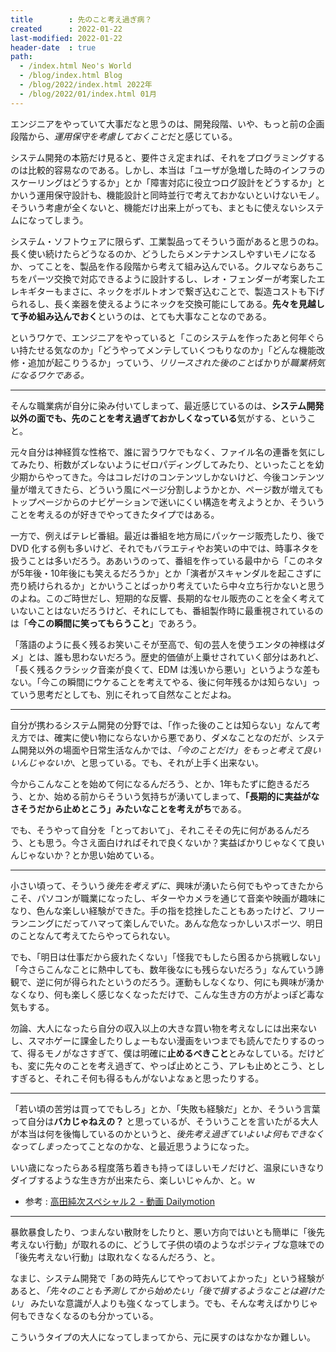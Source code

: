 ```yaml
---
title        : 先のこと考え過ぎ病？
created      : 2022-01-22
last-modified: 2022-01-22
header-date  : true
path:
  - /index.html Neo's World
  - /blog/index.html Blog
  - /blog/2022/index.html 2022年
  - /blog/2022/01/index.html 01月
---
```


エンジニアをやっていて大事だなと思うのは、開発段階、いや、もっと前の企画段階から、*運用保守を考慮しておくこと*だと感じている。

システム開発の本筋だけ見ると、要件さえ定まれば、それをプログラミングするのは比較的容易なのである。しかし、本当は「ユーザが急増した時のインフラのスケーリングはどうするか」とか「障害対応に役立つログ設計をどうするか」とかいう運用保守設計も、機能設計と同時並行で考えておかないといけないモノ。そういう考慮が全くないと、機能だけ出来上がっても、まともに使えないシステムになってしまう。

システム・ソフトウェアに限らず、工業製品ってそういう面があると思うのね。長く使い続けたらどうなるのか、どうしたらメンテナンスしやすいモノになるか、ってことを、製品を作る段階から考えて組み込んでいる。クルマならあちこちをパーツ交換で対応できるように設計するし、レオ・フェンダーが考案したエレキギターもまさに、ネックをボルトオンで繋ぎ込むことで、製造コストも下げられるし、長く楽器を使えるようにネックを交換可能にしてある。**先々を見越して予め組み込んでおく**というのは、とても大事なことなのである。

というワケで、エンジニアをやっていると「このシステムを作ったあと何年ぐらい持たせる気なのか」「どうやってメンテしていくつもりなのか」「どんな機能改修・追加が起こりうるか」っていう、*リリースされた後のこと*ばかりが*職業柄気になるワケである。*

---

そんな職業病が自分に染み付いてしまって、最近感じているのは、**システム開発以外の面でも、先のことを考え過ぎておかしくなっている**気がする、ということ。

元々自分は神経質な性格で、誰に習うワケでもなく、ファイル名の連番を気にしてみたり、桁数がズレないようにゼロパディングしてみたり、といったことを幼少期からやってきた。今はコレだけのコンテンツしかないけど、今後コンテンツ量が増えてきたら、どういう風にページ分割しようかとか、ページ数が増えてもトップページからのナビゲーションで迷いにくい構造を考えようとか、そういうことを考えるのが好きでやってきたタイプではある。

一方で、例えばテレビ番組。最近は番組を地方局にパッケージ販売したり、後で DVD 化する例も多いけど、それでもバラエティやお笑いの中では、時事ネタを扱うことは多いだろう。ああいうのって、番組を作っている最中から「このネタが5年後・10年後にも笑えるだろうか」とか「演者がスキャンダルを起こさずに売り続けられるか」とかいうことばっかり考えていたら中々立ち行かないと思うのよね。このご時世だし、短期的な反響、長期的なセル販売のことを全く考えていないことはないだろうけど、それにしても、番組製作時に最重視されているのは「**今この瞬間に笑ってもらうこと**」であろう。

「落語のように長く残るお笑いこそが至高で、旬の芸人を使うエンタの神様はダメ」とは、誰も思わないだろう。歴史的価値が上乗せされていく部分はあれど、「長く残るクラシック音楽が良くて、EDM は浅いから悪い」というような差もない。「今この瞬間にウケることを考えてやる、後に何年残るかは知らない」っていう思考だとしても、別にそれって自然なことだよね。

---

自分が携わるシステム開発の分野では、「作った後のことは知らない」なんて考え方では、確実に使い物にならないから悪であり、ダメなことなのだが、システム開発以外の場面や日常生活なんかでは、*「今のことだけ」をもっと考えて良いいんじゃないか*、と思っている。でも、それが上手く出来ない。

今からこんなことを始めて何になるんだろう、とか、1年もたずに飽きるだろう、とか、始める前からそういう気持ちが湧いてしまって、**「長期的に実益がなさそうだから止めとこう」みたいなことを考えがち**である。

でも、そうやって自分を「とっておいて」、それこそその先に何があるんだろう、とも思う。今さえ面白ければそれで良くないか？実益ばかりじゃなくて良いんじゃないか？とか思い始めている。

---

小さい頃って、そういう*後先を考えずに*、興味が湧いたら何でもやってきたからこそ、パソコンが職業になったし、ギターやカメラを通じて音楽や映画が趣味になり、色んな楽しい経験ができた。手の指を捻挫したこともあったけど、フリーランニングにだってハマって楽しんでいた。あんな危なっかしいスポーツ、明日のことなんて考えてたらやってられない。

でも、「明日は仕事だから疲れたくない」「怪我でもしたら困るから挑戦しない」「今さらこんなことに熱中しても、数年後なにも残らないだろう」なんていう諦観で、逆に何が得られたというのだろう。運動もしなくなり、何にも興味が湧かなくなり、何も楽しく感じなくなっただけで、こんな生き方の方がよっぽど毒な気もする。

勿論、大人になったら自分の収入以上の大きな買い物を考えなしには出来ないし、スマホゲーに課金したりしょーもない漫画をいつまでも読んでたりするのって、得るモノがなさすぎて、僕は明確に**止めるべきこと**とみなしている。だけども、変に先々のことを考え過ぎて、やっぱ止めとこう、アレも止めとこう、としすぎると、それこそ何も得るもんがないよなぁと思ったりする。

---

「若い頃の苦労は買ってでもしろ」とか、「失敗も経験だ」とか、そういう言葉って自分は**バカじゃねえの？** と思っているが、そういうことを言いたがる大人が本当は何を後悔しているのかというと、*後先考え過ぎていよいよ何もできなくなってしまった*ってことなのかな、と最近思うようになった。

いい歳になったらある程度落ち着きも持ってほしいモノだけど、温泉にいきなりダイブするような生き方が出来たら、楽しいじゃんか、と。ｗ

- 参考 : [高田純次スペシャル２ - 動画 Dailymotion](https://www.dailymotion.com/video/x5mbn0)

---

暴飲暴食したり、つまんない散財をしたりと、悪い方向ではいとも簡単に「後先考えない行動」が取れるのに、どうして子供の頃のようなポジティブな意味での「後先考えない行動」は取れなくなるんだろう、と。

なまじ、システム開発で「あの時先んじてやっておいてよかった」という経験があると、*「先々のことも予測してから始めたい」「後で損するようなことは避けたい」* みたいな意識が人よりも強くなってしまう。でも、そんな考えばかりじゃ何もできなくなるのも分かっている。

こういうタイプの大人になってしまってから、元に戻すのはなかなか難しい。
